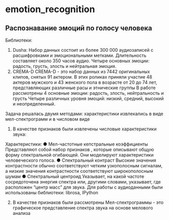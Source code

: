 # emotion_recognition
## Распознавание эмоций по голосу человека

Библиотеки:
1. Dusha:
Набор данных состоит из более 300 000 аудиозаписей с расшифровками и
эмоциональными метками. Длительность составляет около 350 часов
аудио.
Четыре основных эмоции: радость, грусть, злость и нейтральная эмоция.
2. CREMA-D
CREMA-D - это набор данных из 7442 оригинальных клипов, снятых 91
актером. В этих роликах приняли участие 48 актеров мужского и 43
женского пола в возрасте от 20 до 74 лет, представляющих различные
расы и этнические группы
В работе рассмотрены 4 основные эмоции: радость, злость, нейтральность и
грусть
Четыре различных уровня эмоций: низкий, средний, высокий и
неопределенный.

Задача решалась двумя методами: характеристики извлекались в виде мел-спектрограмм и в числовом виде

1) В качестве признаков были извлечены числовые характеристики звука:

Характеристики:
● Мел-частотные кепстральные коэффициенты
Представляют собой набор признаков , которые описывают общую форму
спектральной огибающей. Они моделируют характеристики человеческого
голоса.
● Спектральный контраст
Высокие значения контрастности обычно соответствуют четким
узкополосным сигналам, а низкие значения контрастности соответствуют
широкополосным шумам
● Спектральный центроид
Указывает, на какой частоте сосредоточена энергия спектра или, другими
словами, указывает, где расположен “центр масс” для звука.
Для работы с аудиоданными были использованы библиотеки: librosa,
IPython

2) В качестве признаков были рассмотрены Мел-спектрограммы - это
графическое представление спектра звука на основе мелового анализа
